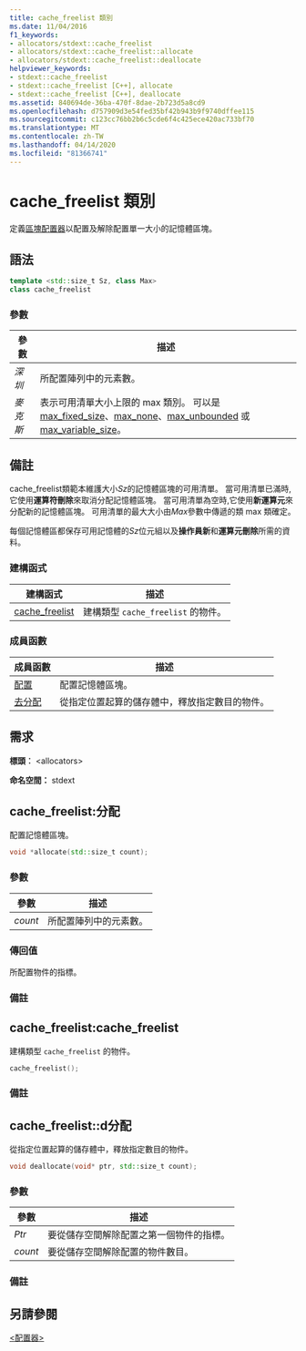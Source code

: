 ```yaml
---
title: cache_freelist 類別
ms.date: 11/04/2016
f1_keywords:
- allocators/stdext::cache_freelist
- allocators/stdext::cache_freelist::allocate
- allocators/stdext::cache_freelist::deallocate
helpviewer_keywords:
- stdext::cache_freelist
- stdext::cache_freelist [C++], allocate
- stdext::cache_freelist [C++], deallocate
ms.assetid: 840694de-36ba-470f-8dae-2b723d5a8cd9
ms.openlocfilehash: d757909d3e54fed35bf42b943b9f9740dffee115
ms.sourcegitcommit: c123cc76bb2b6c5cde6f4c425ece420ac733bf70
ms.translationtype: MT
ms.contentlocale: zh-TW
ms.lasthandoff: 04/14/2020
ms.locfileid: "81366741"
---
```

# <a name="cache_freelist-class"></a>cache_freelist 類別

定義[區塊配置器](../standard-library/allocators-header.md)以配置及解除配置單一大小的記憶體區塊。

## <a name="syntax"></a>語法

```cpp
template <std::size_t Sz, class Max>
class cache_freelist
```

### <a name="parameters"></a>參數

|參數|描述|
|---------------|-----------------|
|*深圳*|所配置陣列中的元素數。|
|*麥克斯*|表示可用清單大小上限的 max 類別。 可以是 [max_fixed_size](../standard-library/max-fixed-size-class.md)、[max_none](../standard-library/max-none-class.md)、[max_unbounded](../standard-library/max-unbounded-class.md) 或 [max_variable_size](../standard-library/max-variable-size-class.md)。|

## <a name="remarks"></a>備註

cache_freelist類範本維護大小*Sz*的記憶體區塊的可用清單。 當可用清單已滿時,它使用**運算符刪除**來取消分配記憶體區塊。 當可用清單為空時,它使用**新運算元**來分配新的記憶體區塊。 可用清單的最大大小由*Max*參數中傳遞的類 max 類確定。

每個記憶體區都保存可用記憶體的*Sz*位元組以及**操作員新**和**運算元刪除**所需的資料。

### <a name="constructors"></a>建構函式

|建構函式|描述|
|-|-|
|[cache_freelist](#cache_freelist)|建構類型 `cache_freelist` 的物件。|

### <a name="member-functions"></a>成員函數

|成員函數|描述|
|-|-|
|[配置](#allocate)|配置記憶體區塊。|
|[去分配](#deallocate)|從指定位置起算的儲存體中，釋放指定數目的物件。|

## <a name="requirements"></a>需求

**標頭︰** \<allocators>

**命名空間：** stdext

## <a name="cache_freelistallocate"></a><a name="allocate"></a>cache_freelist:分配

配置記憶體區塊。

```cpp
void *allocate(std::size_t count);
```

### <a name="parameters"></a>參數

|參數|描述|
|---------------|-----------------|
|*count*|所配置陣列中的元素數。|

### <a name="return-value"></a>傳回值

所配置物件的指標。

### <a name="remarks"></a>備註

## <a name="cache_freelistcache_freelist"></a><a name="cache_freelist"></a>cache_freelist:cache_freelist

建構類型 `cache_freelist` 的物件。

```cpp
cache_freelist();
```

### <a name="remarks"></a>備註

## <a name="cache_freelistdeallocate"></a><a name="deallocate"></a>cache_freelist::d分配

從指定位置起算的儲存體中，釋放指定數目的物件。

```cpp
void deallocate(void* ptr, std::size_t count);
```

### <a name="parameters"></a>參數

|參數|描述|
|---------------|-----------------|
|*Ptr*|要從儲存空間解除配置之第一個物件的指標。|
|*count*|要從儲存空間解除配置的物件數目。|

### <a name="remarks"></a>備註

## <a name="see-also"></a>另請參閱

[\<配置器>](../standard-library/allocators-header.md)

